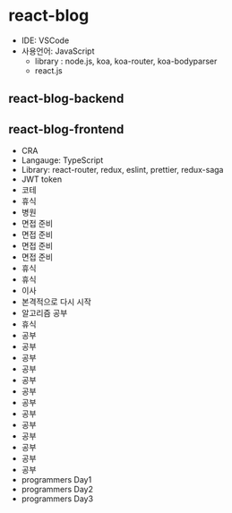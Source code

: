 # react-blog

- IDE: VSCode
- 사용언어: JavaScript
  - library : node.js, koa, koa-router, koa-bodyparser
  - react.js

## react-blog-backend

## react-blog-frontend

- CRA
- Langauge: TypeScript
- Library: react-router, redux, eslint, prettier, redux-saga
- JWT token
- 코테
- 휴식
- 병원
- 면접 준비
- 면접 준비
- 면접 준비
- 면접 준비
- 휴식
- 휴식
- 이사
- 본격적으로 다시 시작
- 알고리즘 공부
- 휴식
- 공부
- 공부
- 공부
- 공부
- 공부
- 공부
- 공부
- 공부
- 공부
- 공부
- 공부
- 공부
- 공부
- programmers Day1
- programmers Day2
- programmers Day3
